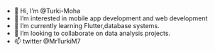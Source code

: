 - 👋 Hi, I’m @Turki-Moha
- 👀 I’m interested in mobile app development and web development 
- 🌱 I’m currently learning Flutter,database systems.
- 💞️ I’m looking to collaborate on data analysis projects.
- 📫 twitter @MrTurkiM7

<!---
Turki-Moha/Turki-Moha is a ✨ special ✨ repository because its `README.md` (this file) appears on your GitHub profile.
You can click the Preview link to take a look at your changes.
--->
